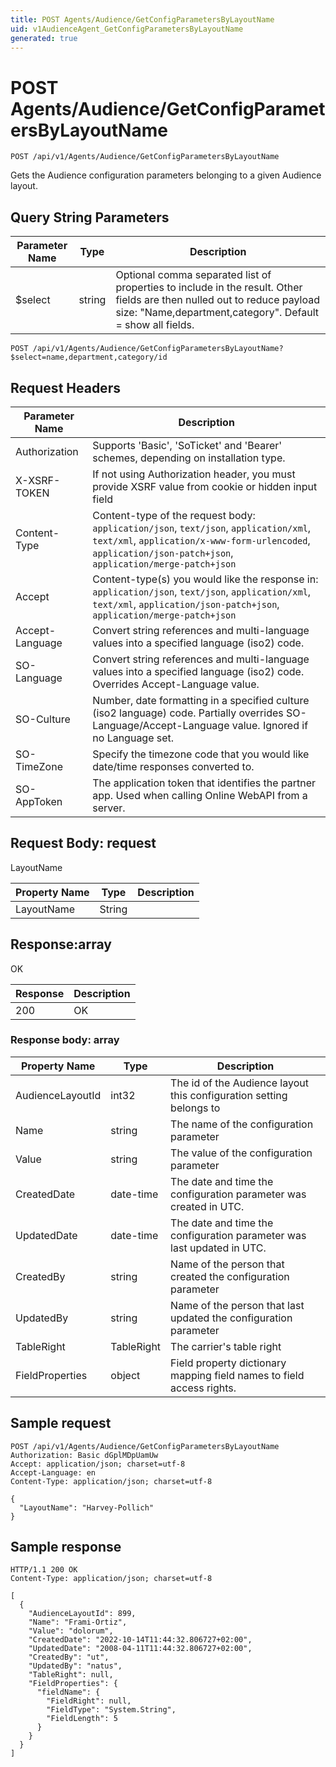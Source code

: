 ```yaml
---
title: POST Agents/Audience/GetConfigParametersByLayoutName
uid: v1AudienceAgent_GetConfigParametersByLayoutName
generated: true
---
```


# POST Agents/Audience/GetConfigParametersByLayoutName

```http
POST /api/v1/Agents/Audience/GetConfigParametersByLayoutName
```

Gets the Audience configuration parameters belonging to a given Audience layout.







## Query String Parameters

| Parameter Name | Type |  Description |
|----------------|------|--------------|
| $select | string |  Optional comma separated list of properties to include in the result. Other fields are then nulled out to reduce payload size: "Name,department,category". Default = show all fields. |

```http
POST /api/v1/Agents/Audience/GetConfigParametersByLayoutName?$select=name,department,category/id
```


## Request Headers

| Parameter Name | Description |
|----------------|-------------|
| Authorization  | Supports 'Basic', 'SoTicket' and 'Bearer' schemes, depending on installation type. |
| X-XSRF-TOKEN   | If not using Authorization header, you must provide XSRF value from cookie or hidden input field |
| Content-Type | Content-type of the request body: `application/json`, `text/json`, `application/xml`, `text/xml`, `application/x-www-form-urlencoded`, `application/json-patch+json`, `application/merge-patch+json` |
| Accept         | Content-type(s) you would like the response in: `application/json`, `text/json`, `application/xml`, `text/xml`, `application/json-patch+json`, `application/merge-patch+json` |
| Accept-Language | Convert string references and multi-language values into a specified language (iso2) code. |
| SO-Language | Convert string references and multi-language values into a specified language (iso2) code. Overrides Accept-Language value. |
| SO-Culture | Number, date formatting in a specified culture (iso2 language) code. Partially overrides SO-Language/Accept-Language value. Ignored if no Language set. |
| SO-TimeZone | Specify the timezone code that you would like date/time responses converted to. |
| SO-AppToken | The application token that identifies the partner app. Used when calling Online WebAPI from a server. |

## Request Body: request 

LayoutName 

| Property Name | Type |  Description |
|----------------|------|--------------|
| LayoutName | String |  |

## Response:array

OK

| Response | Description |
|----------------|-------------|
| 200 | OK |

### Response body: array

| Property Name | Type |  Description |
|----------------|------|--------------|
| AudienceLayoutId | int32 | The id of the Audience layout this configuration setting belongs to |
| Name | string | The name of the configuration parameter |
| Value | string | The value of the configuration parameter |
| CreatedDate | date-time | The date and time the configuration parameter was created  in UTC. |
| UpdatedDate | date-time | The date and time the configuration parameter was last updated  in UTC. |
| CreatedBy | string | Name of the person that created the configuration parameter |
| UpdatedBy | string | Name of the person that last updated the configuration parameter |
| TableRight | TableRight | The carrier's table right |
| FieldProperties | object | Field property dictionary mapping field names to field access rights. |

## Sample request

```http!
POST /api/v1/Agents/Audience/GetConfigParametersByLayoutName
Authorization: Basic dGplMDpUamUw
Accept: application/json; charset=utf-8
Accept-Language: en
Content-Type: application/json; charset=utf-8

{
  "LayoutName": "Harvey-Pollich"
}
```

## Sample response

```http_
HTTP/1.1 200 OK
Content-Type: application/json; charset=utf-8

[
  {
    "AudienceLayoutId": 899,
    "Name": "Frami-Ortiz",
    "Value": "dolorum",
    "CreatedDate": "2022-10-14T11:44:32.806727+02:00",
    "UpdatedDate": "2008-04-11T11:44:32.806727+02:00",
    "CreatedBy": "ut",
    "UpdatedBy": "natus",
    "TableRight": null,
    "FieldProperties": {
      "fieldName": {
        "FieldRight": null,
        "FieldType": "System.String",
        "FieldLength": 5
      }
    }
  }
]
```